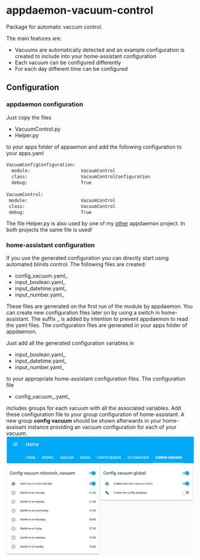 # appdaemon-vacuum-control

Package for automatic vaccum control.

The main features are:
* Vacuums are automatically detected and an example configuration is created to include into your home-assistant configuration
* Each vacuum can be configured differently
* For each day different time can be configured

## Configuration
### appdaemon configuration
Just copy the files
* VacuumControl.py
* Helper.py

to your apps folder of appaemon and add the following configuration to your apps.yaml
```
VacuumConfigConfiguration:
  module:                   VacuumControl
  class:                    VacuumControlConfiguration
  debug:                    True

VacuumControl:
 module:                    VacuumControl
 class:                     VacuumControl
 debug:                     True
```

The file Helper.py is also used by one of my [other](https://github.com/foxcris/appdaemon-blinds-control) appdaemon project. In both projects the same file is used!
### home-assistant configuration
If you use the generated configuration you can directly start using automated blinds control. The following files are created:
* config_vacuum.yaml_
* input_boolean.yaml_
* input_datetime.yaml_
* input_number.yaml_

These files are generated on the first run of the module by appdaemon. You can create new configuration files later on by using a switch in home-assistant.
The suffix _ is added by intention to prevent appdaemon to read the yaml files. The configuration files are generated in your apps folder of appdaemon. 

Just add all the generated configuration variables in
* input_boolean.yaml_
* input_datetime.yaml_
* input_number.yaml_

to your appropriate home-assistant configuration files.
The configuration file
* config_vacuum_.yaml_

includes groups for each vacuum with all the associated variables. Add these configuration file to your group configuration of home-assistant. A new group **config vacuum** should be shown afterwards in your home-assisant instance providing an vacuum configuration for each of your vacuum.
![config vacuum group](images/config_vacuum_group.PNG)
![vacuum configuration parameteters](images/config_vacuum.PNG)
